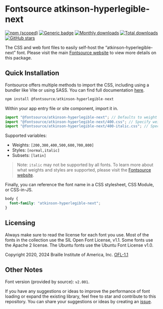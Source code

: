 # Fontsource atkinson-hyperlegible-next

[![npm (scoped)](https://img.shields.io/npm/v/@fontsource/atkinson-hyperlegible-next?color=brightgreen)](https://www.npmjs.com/package/@fontsource/atkinson-hyperlegible-next) [![Generic badge](https://img.shields.io/badge/fontsource-passing-brightgreen)](https://github.com/fontsource/fontsource) [![Monthly downloads](https://badgen.net/npm/dm/@fontsource/atkinson-hyperlegible-next)](https://github.com/fontsource/fontsource) [![Total downloads](https://badgen.net/npm/dt/@fontsource/atkinson-hyperlegible-next)](https://github.com/fontsource/fontsource) [![GitHub stars](https://img.shields.io/github/stars/fontsource/fontsource.svg?style=social&label=Star)](https://github.com/fontsource/fontsource/stargazers)

The CSS and web font files to easily self-host the “atkinson-hyperlegible-next” font. Please visit the main [Fontsource website](https://fontsource.org/fonts/atkinson-hyperlegible-next) to view more details on this package.

## Quick Installation

Fontsource offers multiple methods to import the CSS, including using a bundler like Vite or using SASS. You can find full documentation [here](https://fontsource.org/docs/getting-started/introduction).

```javascript
npm install @fontsource/atkinson-hyperlegible-next
```

Within your app entry file or site component, import it in.

```javascript
import "@fontsource/atkinson-hyperlegible-next"; // Defaults to weight 400
import "@fontsource/atkinson-hyperlegible-next/400.css"; // Specify weight
import "@fontsource/atkinson-hyperlegible-next/400-italic.css"; // Specify weight and style
```

Supported variables:
- Weights: `[200,300,400,500,600,700,800]`
- Styles: `[normal,italic]`
- Subsets: `[latin]`

> Note: `italic` may not be supported by all fonts. To learn more about what weights and styles are supported, please visit the [Fontsource website](https://fontsource.org/fonts/atkinson-hyperlegible-next).

Finally, you can reference the font name in a CSS stylesheet, CSS Module, or CSS-in-JS.

```css
body {
  font-family: "atkinson-hyperlegible-next";
}
```

## Licensing
Always make sure to read the license for each font you use. Most of the fonts in the collection use the SIL Open Font License, v1.1. Some fonts use the Apache 2 license. The Ubuntu fonts use the Ubuntu Font License v1.0.

Copyright 2020, 2024 Braille Institute of America, Inc.
[OFL-1.1](https://openfontlicense.org/)

## Other Notes
Font version (provided by source): `v2.001`.

If you have any suggestions or ideas to improve the performance of font loading or expand the existing library, feel free to star and contribute to this repository. You can share your suggestions or ideas by creating an [issue](https://github.com/fontsource/fontsource/issues).